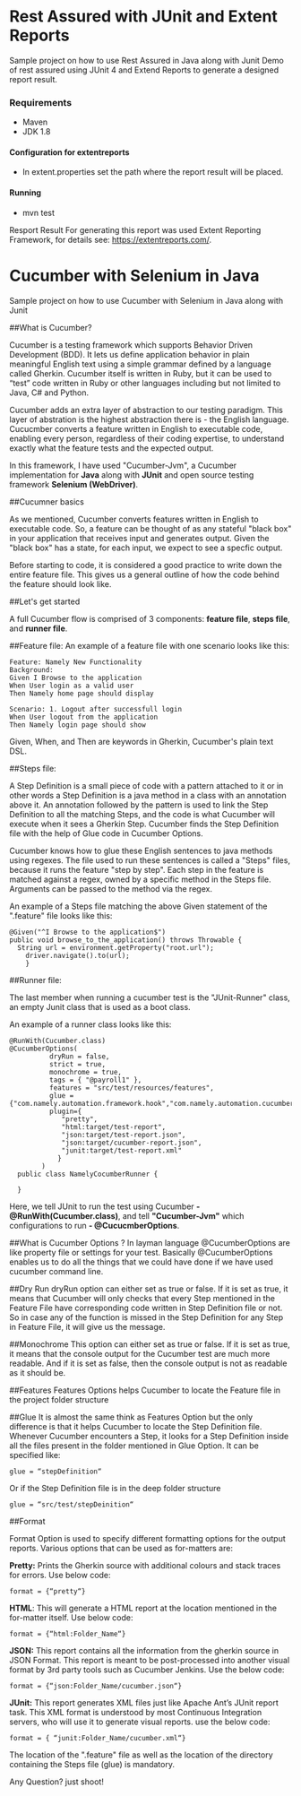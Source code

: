 # Rest Assured with JUnit and Extent Reports
Sample project on how to use Rest Assured in Java along with Junit
Demo of rest assured using JUnit 4 and Extend Reports to generate a designed report result.

### Requirements
* Maven
* JDK 1.8

#### Configuration for extentreports
* In extent.properties set the path where the report result will be placed.

#### Running
* mvn test


Resport Result For generating this report was used Extent Reporting Framework, for details see: https://extentreports.com/.

# Cucumber with Selenium in Java
Sample project on how to use Cucumber with Selenium in Java along with Junit

##What is Cucumber?

Cucumber is a testing framework which supports Behavior Driven Development (BDD). It lets us define application behavior in plain meaningful English text using a simple grammar defined by a language called Gherkin. Cucumber itself is written in Ruby, but it can be used to “test” code written in Ruby or other languages including but not limited to Java, C# and Python.

Cucumber adds an extra layer of abstraction to our testing paradigm. This layer of abstration is the highest abstraction there is - the English language. Cucucmber converts a feature written in English to executable code, enabling every person, regardless of their coding expertise, to understand exactly what the feature tests and the expected output.

In this framework, I have used "Cucumber-Jvm", a Cucumber implementation for **Java** along with **JUnit** and open source testing framework **Selenium (WebDriver)**. 

##Cucumner basics

As we mentioned, Cucumber converts features written in English to executable code. So, a feature can be thought of as any stateful "black box" in your application that receives input and generates output. Given the "black box" has a state, for each input, we expect to see a specfic output.

Before starting to code, it is considered a good practice to write down the entire feature file. This gives us a general outline of how the code behind the feature should look like.

##Let's get started


A full Cucumber flow is comprised of 3 components: **feature file**, **steps file**, and **runner file**.

##Feature file:
An example of a feature file with one scenario looks like this:
```
Feature: Namely New Functionality
Background:
Given I Browse to the application
When User login as a valid user
Then Namely home page should display
    
Scenario: 1. Logout after successfull login
When User logout from the application
Then Namely login page should show
```
Given, When, and Then are keywords in Gherkin, Cucumber's plain text DSL.

##Steps file:

A Step Definition is a small piece of code with a pattern attached to it or in other words a Step Definition is a java method in a class with an annotation above it. An annotation followed by the pattern is used to link the Step Definition to all the matching Steps, and the code is what Cucumber will execute when it sees a Gherkin Step. Cucumber finds the Step Definition file with the help of Glue code in Cucumber Options. 

Cucumber knows how to glue these English sentences to java methods using regexes. The file used to run these sentences is called a "Steps" files, because it runs the feature "step by step". Each step in the feature is matched against a regex, owned by a specific method in the Steps file. Arguments can be passed to the method via the regex.

An example of a Steps file matching the above Given statement of the ".feature" file looks like this:
```
@Given("^I Browse to the application$")
public void browse_to_the_application() throws Throwable {
  String url = environment.getProperty("root.url");
	driver.navigate().to(url);
	}
```

##Runner file:

The last member when running a cucumber test is the "JUnit-Runner" class, an empty Junit class that is used as a boot class.

An example of a runner class looks like this:
```
@RunWith(Cucumber.class)
@CucumberOptions(
		  dryRun = false,
		  strict = true,
		  monochrome = true,
		  tags = { "@payroll1" },
		  features = "src/test/resources/features",
		  glue = {"com.namely.automation.framework.hook","com.namely.automation.cucumber.steps"},
		  plugin={
			 "pretty",
			 "html:target/test-report",
			 "json:target/test-report.json",
			 "json:target/cucumber-report.json",
			 "junit:target/test-report.xml"
		  	}
		)
  public class NamelyCocumberRunner {

  }
```


Here, we tell JUnit to run the test using Cucumber **- @RunWith(Cucumber.class)**, and tell **"Cucumber-Jvm"** which configurations to run **- @CucucmberOptions**. 

##What is Cucumber Options ?
In layman language @CucumberOptions are like property file or settings for your test. Basically @CucumberOptions enables us to do all the things that we could have done if we have used cucumber command line. 

##Dry Run
dryRun option can either set as true or false. If it is set as true, it means that Cucumber will only checks that every Step mentioned in the Feature File have corresponding code written in Step Definition file or not. So in case any of the function is missed in the Step Definition for any Step in Feature File, it will give us the message. 

##Monochrome
This option can either set as true or false. If it is set as true, it means that the console output for the Cucumber test are much more readable. And if it is set as false, then the console output is not as readable as it should be.

##Features
Features Options helps Cucumber to locate the Feature file in the project folder structure

##Glue
It is almost the same think as Features Option but the only difference is that it helps Cucumber to locate the Step Definition file. Whenever Cucumber encounters a Step, it looks for a Step Definition inside all the files present in the folder mentioned in Glue Option. It can be specified like:
```
glue = “stepDefinition“
```
Or if the Step Definition file is in the deep folder structure 
```
glue = “src/test/stepDeinition“
```
##Format

Format Option is used to specify different formatting options for the output reports. Various options that can be used as for-matters are:

**Pretty:** Prints the Gherkin source with additional colours and stack traces for errors. Use below code:
```
format = {“pretty“}
```
 
**HTML**: This will generate a HTML report at the location mentioned in the for-matter itself. Use below code:
```
format = {“html:Folder_Name“}
```
 
**JSON:** This report contains all the information from the gherkin source in JSON Format. This report is meant to be post-processed into another visual format by 3rd party tools such as Cucumber Jenkins. Use the below code:
```
format = {“json:Folder_Name/cucumber.json“}
```
**JUnit:** This report generates XML files just like Apache Ant’s JUnit report task. This XML format is understood by most Continuous Integration servers, who will use it to generate visual reports. use the below code:
```
format = { “junit:Folder_Name/cucumber.xml“}
```
The location of the ".feature" file as well as the location of the directory containing the Steps file (glue) is mandatory. 


Any Question? just shoot!
	 

